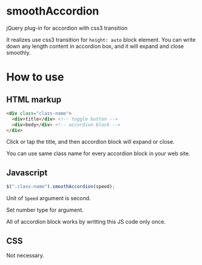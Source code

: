 # smoothAccordion
jQuery plug-in for accordion with css3 transition

It realizes use css3 transition for `height: auto` block element.
You can write down any length content in accordion box, and it will expand and close smoothly.

# How to use
## HTML markup
```html
<div class="class-name">
  <div>title</div> <!-- toggle button -->
  <div>body</div> <!-- accordion block -->
</div>
```
Click or tap the title, and then accordion block will expand or close.

You can use same class name for every accordion block in your web site.

## Javascript
```javascript
$(".class-name").smoothAccordion(speed);
```
Unit of `Speed` argument is second.

Set number type for argument.

All of accordion block works by writting this JS code only once.

## CSS
Not necessary.
